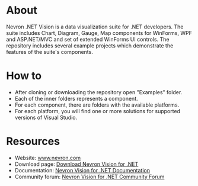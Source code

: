 # About
Nevron .NET Vision is a data visualization suite for .NET developers.
The suite includes Chart, Diagram, Gauge, Map components for WinForms, WPF and ASP.NET/MVC and set of extended WinForms UI controls.
The repository includes several example projects which demonstrate the features of the suite's components.

# How to
<ul>
<li>After cloning or downloading the repository open "Examples" folder.</li>
<li>Each of the inner folders represents a component.</li>
<li>For each component, there are folders with the available platforms.</li>
<li>For each platform, you will find one or more solutions for supported versions of Visual Studio.</li>
</ul>

# Resources
<ul>
<li>Website: <a href="https://www.nevron.com">www.nevron.com</a></li>
<li>Download page: <a href="https://www.nevron.com/download-downloads.aspx?expandedCategory=Vision%20for%20.NET">Download Nevron Vision for .NET</a></li>
<li>Documentation: <a href="http://helpdotnetvision.nevron.com/">Nevron Vision for .NET Documentation</a></li>
<li>Community forum: <a href="https://www.nevron.com/Forum/">Nevron Vision for .NET Community Forum</a></li>
</ul>
